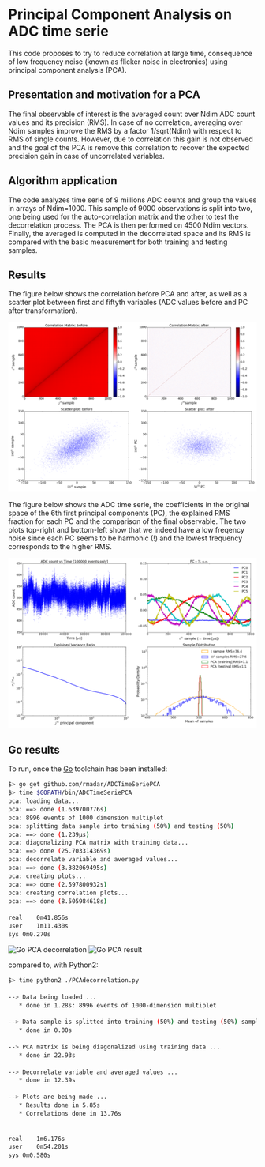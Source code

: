 # Principal Component Analysis on ADC time serie

This code proposes to try to reduce correlation at large time, consequence of low frequency noise (known as flicker 
noise in electronics) using principal component analysis (PCA). 

## Presentation and motivation for a PCA
The final observable of interest is the averaged count over Ndim ADC count values and its precision (RMS). In case of no
correlation, averaging over Ndim samples improve the RMS by a factor 1/sqrt(Ndim) with respect to RMS of single counts. 
However, due to correlation this gain is not observed and the goal of the PCA is remove this correlation to recover the
expected precision gain in case of uncorrelated variables.

## Algorithm application

The code analyzes time serie of 9 millions ADC counts and group the values in arrays of Ndim=1000. This sample
of 9000 observations is split into two, one being used for the auto-correlation matrix and the other to
test the decorrelation process. The PCA is then performed on 4500 Ndim vectors. Finally, the averaged is computed in 
the decorrelated space and its RMS is compared with the basic measurement for both training and testing samples.

## Results
The figure below shows the correlation before PCA and after, as well as a scatter plot between first and fiftyth variables
(ADC values before and PC after transformation).

![PCA decorrelation](https://github.com/rmadar/ADCTimeSeriePCA/blob/master/Correlations.png)

The figure below shows the ADC time serie, the coefficients in the original space of the 6th first principal components (PC), 
the explained RMS fraction for each PC and the comparison of the final observable. The two plots top-right and bottom-left 
show that we indeed have a low freqency noise since each PC seems to be harmonic (!) and the lowest frequency 
corresponds to the higher RMS.

![PCA result](https://github.com/rmadar/ADCTimeSeriePCA/blob/master/Results.png)

## Go results

To run, once the [Go](https://golang.org/doc/install) toolchain has been installed:

```sh
$> go get github.com/rmadar/ADCTimeSeriePCA
$> time $GOPATH/bin/ADCTimeSeriePCA
pca: loading data...
pca: ==> done (1.639700776s)
pca: 8996 events of 1000 dimension multiplet
pca: splitting data sample into training (50%) and testing (50%)
pca: ==> done (1.239µs)
pca: diagonalizing PCA matrix with training data...
pca: ==> done (25.703314369s)
pca: decorrelate variable and averaged values...
pca: ==> done (3.382069495s)
pca: creating plots...
pca: ==> done (2.597800932s)
pca: creating correlation plots...
pca: ==> done (8.505984618s)

real	0m41.856s
user	1m11.430s
sys	0m0.270s
```

![Go PCA decorrelation](https://github.com/rmadar/ADCTimeSeriePCA/blob/master/go-orrelations.png)
![Go PCA result](https://github.com/rmadar/ADCTimeSeriePCA/blob/master/go-esults.png)



compared to, with Python2:
```sh
$> time python2 ./PCAdecorrelation.py

--> Data being loaded ...
   * done in 1.28s: 8996 events of 1000-dimension multiplet

--> Data sample is splitted into training (50%) and testing (50%) samples ...
   * done in 0.00s

--> PCA matrix is being diagonalized using training data ...
   * done in 22.93s

--> Decorrelate variable and averaged values ...
   * done in 12.39s

--> Plots are being made ...
   * Results done in 5.85s
   * Correlations done in 13.76s


real	1m6.176s
user	0m54.201s
sys	0m0.580s
```
